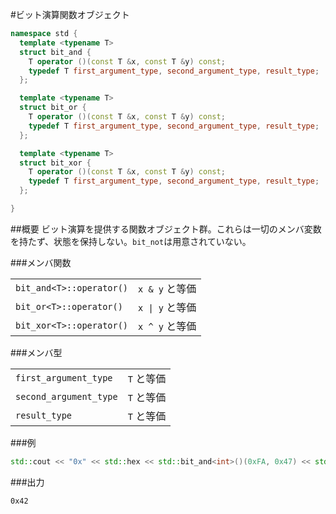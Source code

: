 #ビット演算関数オブジェクト
```cpp
namespace std {
  template <typename T>
  struct bit_and {
    T operator ()(const T &x, const T &y) const;
    typedef T first_argument_type, second_argument_type, result_type;
  };

  template <typename T>
  struct bit_or {
    T operator ()(const T &x, const T &y) const;
    typedef T first_argument_type, second_argument_type, result_type;
  };

  template <typename T>
  struct bit_xor {
    T operator ()(const T &x, const T &y) const;
    typedef T first_argument_type, second_argument_type, result_type;
  };

}
```

##概要
ビット演算を提供する関数オブジェクト群。これらは一切のメンバ変数を持たず、状態を保持しない。`bit_not`は用意されていない。

###メンバ関数

| | |
|-------------------------------------|------------------------------|
| `bit_and<T>::operator()` | `x & y` と等価 |
| `bit_or<T>::operator()` | <code>x &#x7C; y</code> と等価 |
| `bit_xor<T>::operator()` | `x ^ y` と等価 |

###メンバ型

| | |
|-----------------------------------|----------------------------|
| `first_argument_type` | `T` と等価  |
| `second_argument_type` | `T` と等価  |
| `result_type` | `T` と等価  |

###例

```cpp
std::cout << "0x" << std::hex << std::bit_and<int>()(0xFA, 0x47) << std::endl;
```

###出力
```
0x42
```

